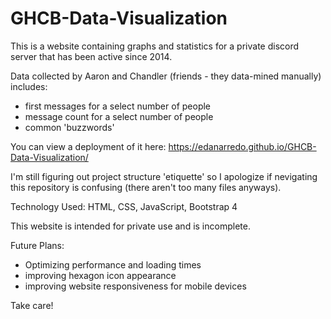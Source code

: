 # GHCB-Data-Visualization
This is a website containing graphs and statistics for a private discord server that has been active since 2014.

Data collected by Aaron and Chandler (friends - they data-mined manually) includes:
  - first messages for a select number of people
  - message count for a select number of people
  - common 'buzzwords'
  
You can view a deployment of it here: https://edanarredo.github.io/GHCB-Data-Visualization/

I'm still figuring out project structure 'etiquette' so I apologize if nevigating this repository is confusing (there aren't too many files anyways).

Technology Used: HTML, CSS, JavaScript, Bootstrap 4

This website is intended for private use and is incomplete.

Future Plans: 
  - Optimizing performance and loading times
  - improving hexagon icon appearance
  - improving website responsiveness for mobile devices
 
Take care!
